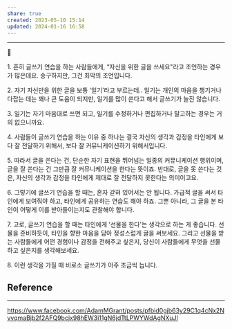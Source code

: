 ```yaml
---
share: true
created: 2023-05-10 15:14
updated: 2024-01-16 16:58
---
```


---
💭 

1\. 흔히 글쓰기 연습을 하는 사람들에게, “자신을 위한 글을 쓰세요"라고 조언하는 경우가 많은데요. 송구하지만, 그건 최악의 조언입니다.

2\. 자기 자신만을 위한 글을 보통 ‘일기’라고 부르는데.. 일기는 개인의 마음을 챙기거나 다잡는 데는 꽤나 큰 도움이 되지만, 일기를 많이 쓴다고 해서 글쓰기가 늘진 않습니다.

3\. 일기는 자기 마음대로 쓰면 되고, 일기를 수정하거나 편집하거나 탈고하는 경우는 거의 없으니까요.

4\. 사람들이 글쓰기 연습을 하는 이유 중 하나는 결국 자신의 생각과 감정을 타인에게 보다 잘 전달하기 위해서, 보다 잘 커뮤니케이션하기 위해서입니다.

5\. 따라서 글을 쓴다는 건, 단순한 자기 표현을 뛰어넘는 일종의 커뮤니케이션 행위이며, 글을 잘 쓴다는 건 그만큼 잘 커뮤니케이션을 한다는 뜻이죠. 반대로, 글을 못 쓴다는 것은, 자신의 생각과 감정을 타인에게 제대로 잘 전달하지 못한다는 의미이고요.

6\. 그렇기에 글쓰기 연습을 할 때는, 혼자 갇혀 있어서는 안 됩니다. 가급적 글을 써서 타인에게 보여줘야 하고, 타인에게 공유하는 연습도 해야 하죠. 그뿐 아니라, 그 글을 본 타인이 어떻게 이를 받아들이는지도 관찰해야 합니다.

7\. 고로, 글쓰기 연습을 할 때는 타인에게 ‘선물을 한다'는 생각으로 하는 게 좋습니다. 선물을 준비하듯이, 타인을 향한 마음을 담아 정성스럽게 글을 써보세요. 그리고 선물을 받는 사람들에게 어떤 경험이나 감정을 전해주고 싶은지, 당신이 사람들에게 무엇을 선물하고 싶은지를 생각해보세요.

8\. 이런 생각을 가질 때 비로소 글쓰기가 아주 조금씩 늡니다.


## Reference
---
https://www.facebook.com/AdamMGrant/posts/pfbid0gjb63y29C1q4cNx2NvvqmaBjb2f2AFQ9bcjx98hEW3i11gN6jdTtLPWYWdAgNXuJl